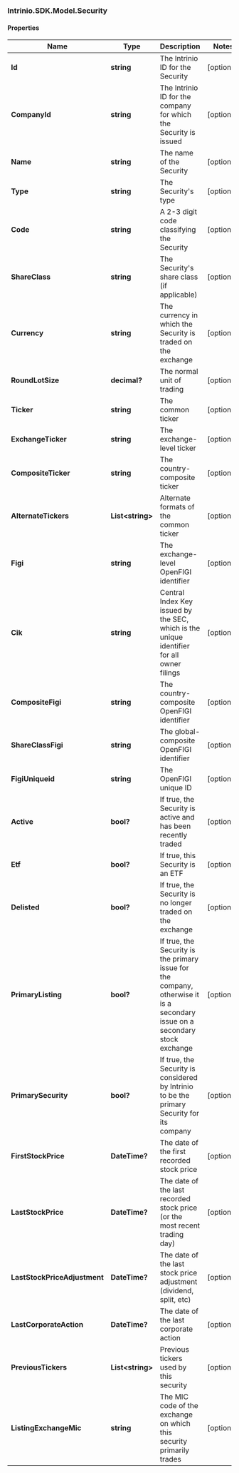### Intrinio.SDK.Model.Security
#### Properties

Name | Type | Description | Notes
------------ | ------------- | ------------- | -------------
**Id** | **string** | The Intrinio ID for the Security | [optional] 
**CompanyId** | **string** | The Intrinio ID for the company for which the Security is issued | [optional] 
**Name** | **string** | The name of the Security | [optional] 
**Type** | **string** | The Security&#39;s type | [optional] 
**Code** | **string** | A 2-3 digit code classifying the Security | [optional] 
**ShareClass** | **string** | The Security&#39;s share class (if applicable) | [optional] 
**Currency** | **string** | The currency in which the Security is traded on the exchange | [optional] 
**RoundLotSize** | **decimal?** | The normal unit of trading | [optional] 
**Ticker** | **string** | The common ticker | [optional] 
**ExchangeTicker** | **string** | The exchange-level ticker | [optional] 
**CompositeTicker** | **string** | The country-composite ticker | [optional] 
**AlternateTickers** | **List&lt;string&gt;** | Alternate formats of the common ticker | [optional] 
**Figi** | **string** | The exchange-level OpenFIGI identifier | [optional] 
**Cik** | **string** | Central Index Key issued by the SEC, which is the unique identifier for all owner filings | [optional] 
**CompositeFigi** | **string** | The country-composite OpenFIGI identifier | [optional] 
**ShareClassFigi** | **string** | The global-composite OpenFIGI identifier | [optional] 
**FigiUniqueid** | **string** | The OpenFIGI unique ID | [optional] 
**Active** | **bool?** | If true, the Security is active and has been recently traded | [optional] 
**Etf** | **bool?** | If true, this Security is an ETF | [optional] 
**Delisted** | **bool?** | If true, the Security is no longer traded on the exchange | [optional] 
**PrimaryListing** | **bool?** | If true, the Security is the primary issue for the company, otherwise it is a secondary issue on a secondary stock exchange | [optional] 
**PrimarySecurity** | **bool?** | If true, the Security is considered by Intrinio to be the primary Security for its company | [optional] 
**FirstStockPrice** | **DateTime?** | The date of the first recorded stock price | [optional] 
**LastStockPrice** | **DateTime?** | The date of the last recorded stock price (or the most recent trading day) | [optional] 
**LastStockPriceAdjustment** | **DateTime?** | The date of the last stock price adjustment (dividend, split, etc) | [optional] 
**LastCorporateAction** | **DateTime?** | The date of the last corporate action | [optional] 
**PreviousTickers** | **List&lt;string&gt;** | Previous tickers used by this security | [optional] 
**ListingExchangeMic** | **string** | The MIC code of the exchange on which this security primarily trades | [optional] 

